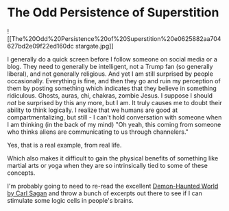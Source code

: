 # The Odd Persistence of Superstition

![[The%20Odd%20Persistence%20of%20Superstition%20e0625882aa704627bd2e09f22ed160dc stargate.jpg]]

I generally do a quick screen before I follow someone on social media or a blog. They need to generally be intelligent, not a Trump fan (so generally liberal), and not generally religious. And yet I am still surprised by people occasionally. Everything is fine, and then they go and ruin my perception of them by posting something which indicates that they believe in something ridiculous. Ghosts, auras, chi, chakras, zombie Jesus. I suppose I should *_not_* be surprised by this any more, but I am. It truly causes me to doubt their ability to think logically. I realize that we humans are good at compartmentalizing, but still - I can't hold conversation with someone when I am thinking (in the back of my mind) "Oh yeah, this coming from someone who thinks aliens are communicating to us through channelers."

Yes, that is a real example, from real life.

Which also makes it difficult to gain the physical benefits of something like martial arts or yoga when they are so intrinsically tied to some of these concepts.

I'm probably going to need to re-read the excellent [Demon-Haunted World by Carl Sagan](https://en.wikipedia.org/wiki/The_Demon-Haunted_World) and throw a bunch of excerpts out there to see if I can stimulate some logic cells in people's brains.